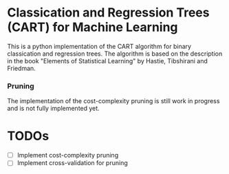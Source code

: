 # Classication and Regression Trees (CART) for Machine Learning

This is a python implementation of the CART algorithm for binary classication and regression trees. The algorithm is based on the description in the book "Elements of Statistical Learning" by Hastie, Tibshirani and Friedman.

### Pruning

The implementation of the cost-complexity pruning is still work in progress and is not fully implemented yet.

# TODOs

- [ ] Implement cost-complexity pruning
- [ ] Implement cross-validation for pruning
